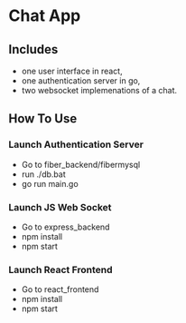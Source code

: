 # Chat App

## Includes

- one user interface in react,
- one authentication server in go,
- two websocket implemenations of a chat.

## How To Use

### Launch Authentication Server

- Go to fiber_backend/fibermysql
- run ./db.bat
- go run main.go

### Launch JS Web Socket

- Go to express_backend
- npm install
- npm start

### Launch React Frontend

- Go to react_frontend
- npm install
- npm start
